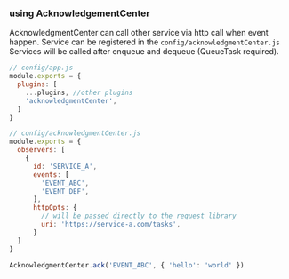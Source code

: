 ### using AcknowledgementCenter
AcknowledgmentCenter can call other service via http call when event happen.
Service can be registered in the `config/acknowledgmentCenter.js`
Services will be called after enqueue and dequeue (QueueTask required).

```javascript
// config/app.js
module.exports = {
  plugins: [
    ...plugins, //other plugins
    'acknowledgmentCenter',
  ]
}

// config/acknowledgmentCenter.js
module.exports = {
  observers: [
    {
      id: 'SERVICE_A',
      events: [
        'EVENT_ABC',
        'EVENT_DEF',
      ],
      httpOpts: {
        // will be passed directly to the request library
        uri: 'https://service-a.com/tasks',
      }
  ]
}

AcknowledgmentCenter.ack('EVENT_ABC', { 'hello': 'world' })
```


